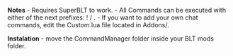 __Notes__
	- Requires SuperBLT to work.
	- All Commands can be executed with either of the next prefixes: ! / .
	- If you want to  add your own chat commands, edit the Custom.lua file located in Addons/.


__Instalation__
	- move the CommandManager folder inside your BLT mods folder.
